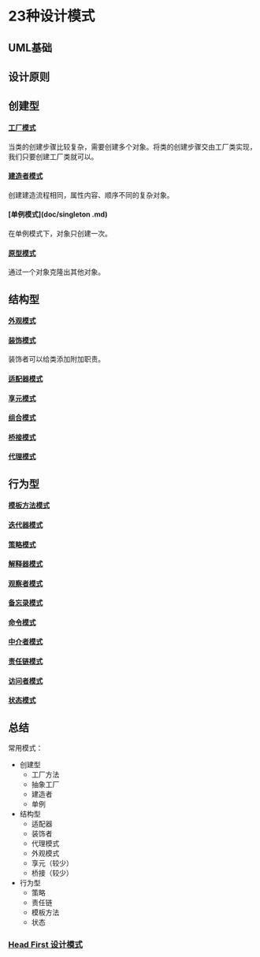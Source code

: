 # 23种设计模式   

## UML基础

## 设计原则

## 创建型

#### [工厂模式](doc/FactoryPattern.md)   

当类的创建步骤比较复杂，需要创建多个对象。将类的创建步骤交由工厂类实现，我们只要创建工厂类就可以。

#### [建造者模式](doc/Build.md)   

创建建造流程相同，属性内容、顺序不同的复杂对象。

#### [单例模式](doc/singleton .md)

在单例模式下，对象只创建一次。

#### [原型模式](doc/prototype.md)  

通过一个对象克隆出其他对象。

## 结构型

#### [外观模式](doc/facade.md)     

#### [装饰模式](doc/decorator.md)

装饰者可以给类添加附加职责。

#### [适配器模式](doc/adapter.md)   

#### [享元模式](doc/flyweight.md)    

#### [组合模式](doc/composite.md)   

#### [桥接模式](doc/bridge.md)   

#### [代理模式](doc/proxy.md)   

## 行为型

#### [模板方法模式](doc/templatemethod.md)   

#### [迭代器模式](doc/iterator.md)

#### [策略模式](doc/strategy.md)   

#### [解释器模式](doc/interpreter.md)   

#### [观察者模式](doc/observer.md)

#### [备忘录模式](doc/memento.md)  

#### [命令模式](doc/command.md)    

#### [中介者模式](doc/mediator.md)    

#### [责任链模式](doc/chainofresponsibility.md)

#### [访问者模式](doc/visitor.md)    

#### [状态模式](doc/state.md)

## 总结

常用模式：

- 创建型
  - 工厂方法
  - 抽象工厂
  - 建造者
  - 单例
- 结构型
  - 适配器
  - 装饰者
  - 代理模式
  - 外观模式
  - 享元（较少）
  - 桥接（较少）
- 行为型
  - 策略
  - 责任链
  - 模板方法
  - 状态

### [Head First 设计模式](doc/Head_First_DesignPattern.md)